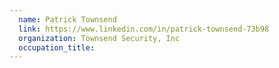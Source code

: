```yaml
---
  name: Patrick Townsend
  link: https://www.linkedin.com/in/patrick-townsend-73b98
  organization: Townsend Security, Inc
  occupation_title:
---
```

